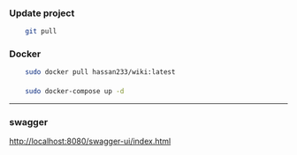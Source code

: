 ### Update project

```bash
    git pull
```

### Docker

```bash
    sudo docker pull hassan233/wiki:latest
```
####       

```bash
    sudo docker-compose up -d
```
--------------------------------------

### swagger

[http://localhost:8080/swagger-ui/index.html](http://localhost:8080/swagger-ui/index.html)




